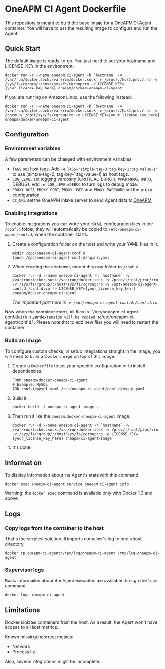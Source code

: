 # OneAPM CI Agent Dockerfile

This repository is meant to build the base image for a OneAPM CI Agent container. You will have to use the resulting image to configure and run the Agent.


## Quick Start

The default image is ready-to-go. You just need to set your hostname and LICENSE_KEY in the environment.

```
docker run -d --name oneapm-ci-agent -h `hostname` -v /var/run/docker.sock:/var/run/docker.sock -v /proc/:/host/proc/:ro -v /sys/fs/cgroup/:/host/sys/fs/cgroup:ro -e LICENSE_KEY={your_license_key_here} oneapm/docker-oneapm-ci-agent
```

If you are running on Amazon Linux, use the following instead:

```
docker run -d --name oneapm-ci-agent -h `hostname` -v /var/run/docker.sock:/var/run/docker.sock -v /proc/:/host/proc/:ro -v /cgroup/:/host/sys/fs/cgroup:ro -e LICENSE_KEY={your_license_key_here}
oneapm/docker-oneapm-ci-agent
```

## Configuration

### Environment variables

A few parameters can be changed with environment variables.

* `TAGS` set host tags. Add `-e TAGS="simple-tag-0,tag-key-1:tag-value-1"` to use [simple-tag-0, tag-key-1:tag-value-1] as host tags.
* `LOG_LEVEL` set logging verbosity (CRITICAL, ERROR, WARNING, INFO, DEBUG). Add `-e LOG_LEVEL=DEBUG` to turn logs to debug mode.
* `PROXY_HOST`, `PROXY_PORT`, `PROXY_USER` and `PROXY_PASSWORD` set the proxy configuration.
* `CI_URL` set the OneAPM intake server to send Agent data to [OneAPM](http://www.oneapm.com)

### Enabling integrations

To enable integrations you can write your YAML configuration files in the `/conf.d` folder, they will automatically be copied to `/etc/oneapm-ci-agent/conf.d/` when the container starts.

1. Create a configuration folder on the host and write your YAML files in it.

    ```
    mkdir /opt/oneapm-ci-agent-conf.d
    touch /opt/oneapm-ci-agent-conf.d/nginx.yaml
    ```

2. When creating the container, mount this new folder to `/conf.d`.
    ```
    docker run -d --name oneapm-ci-agent -h `hostname` -v /var/run/docker.sock:/var/run/docker.sock -v /proc/:/host/proc/:ro -v /sys/fs/cgroup/:/host/sys/fs/cgroup:ro -v /opt/oneapm-ci-agent-conf.d:/conf.d:ro -e LICENSE_KEY={your_license_key_here} oneapm/docker-oneapm-ci-agent
    ```

    _The important part here is `-v /opt/oneapm-ci-agent-conf.d:/conf.d:ro`_

Now when the container starts, all files in ``/opt/oneapm-ci-agent-conf.d` with a `.yaml` extension will be copied to `/etc/oneapm-ci-agent/conf.d/`. Please note that to add new files you will need to restart the container.

### Build an image

To configure custom checks, or setup integrations straight in the image, you will need to build a Docker image on top of this image.

1. Create a `Dockerfile` to set your specific configuration or to install dependencies.

    ```
    FROM oneapm/docker-oneapm-ci-agent
    # Example: MySQL
    ADD conf.d/mysql.yaml /etc/oneapm-ci-agent/conf.d/mysql.yaml
    ```

2. Build it.

    `docker build -t oneapm-ci-agent-image .`

3. Then run it like the `oneapm/docker-oneapm-ci-agent` image.

    ```
    docker run -d --name oneapm-ci-agent -h `hostname` -v /var/run/docker.sock:/var/run/docker.sock -v /proc/:/host/proc/:ro -v /sys/fs/cgroup/:/host/sys/fs/cgroup:ro -e LICENSE_KEY={your_license_key_here} oneapm-ci-agent-image
    ```

4. It's done!


## Information

To display information about the Agent's state with this command.

`docker exec oneapm-ci-agent service oneapm-ci-agent info`

Warning: the `docker exec` command is available only with Docker 1.3 and above.

## Logs

### Copy logs from the container to the host

That's the simplest solution. It imports container's log to one's host directory.

`docker cp oneapm-ci-agent:/var/log/oneapm-ci-agent /tmp/log-oneapm-ci-agent`

### Supervisor logs

Basic information about the Agent execution are available through the `logs` command.

`docker logs oneapm-ci-agent`


## Limitations

Docker isolates containers from the host. As a result, the Agent won't have access to all host metrics.

Known missing/incorrect metrics:

* Network
* Process list

Also, several integrations might be incomplete.

